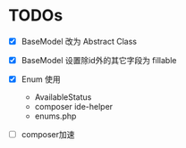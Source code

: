 # TODOs
- [x] BaseModel 改为 Abstract Class  
- [x] BaseModel 设置除id外的其它字段为 fillable 
- [x] Enum 使用
	- AvailableStatus 
	- composer ide-helper
	- enums.php
- [ ] composer加速

